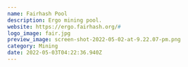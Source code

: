 ```yaml
---
name: Fairhash Pool
description: Ergo mining pool.
website: https://ergo.fairhash.org/#
logo_image: fair.jpg
preview_image: screen-shot-2022-05-02-at-9.22.07-pm.png
category: Mining
date: 2022-05-03T04:22:36.940Z
---
```

